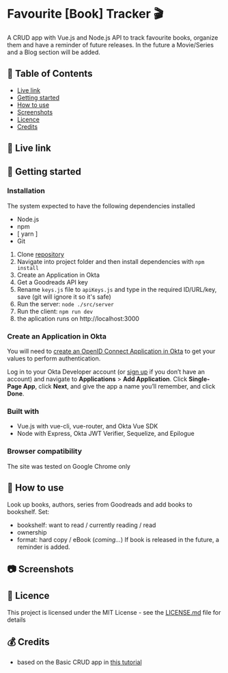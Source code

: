 # Favourite [Book] Tracker 🎬

A CRUD app with Vue.js and Node.js API to track favourite books, organize them and have a reminder of future releases.
In the future a Movie/Series and a Blog section will be added.

## 📑 Table of Contents
* [Live link](#-live-link)
* [Getting started](#-getting-started)
* [How to use](#-how-to-use)
* [Screenshots](#-screenshots)
* [Licence](#-licence)
* [Credits](#-credits)

## 🔗 Live link  


## 🏁 Getting started

### Installation  
The system expected to have the following dependencies installed
* Node.js
* npm
* [ yarn ]
* Git

1. Clone [repository](https://github.com/jpacsai/Track_Favourites)
2. Navigate into project folder and then install dependencies with `npm install`
3. Create an Application in Okta
4. Get a Goodreads API key
5. Rename ```keys.js``` file to ```apiKeys.js``` and type in the required ID/URL/key, save (git will ignore it so it's safe)
3. Run the server: ```node ./src/server```
4. Run the client: ```npm run dev```
5. the aplication runs on http://localhost:3000

### Create an Application in Okta

You will need to [create an OpenID Connect Application in Okta](https://developer.okta.com/blog/2018/02/15/build-crud-app-vuejs-node#add-authentication-with-okta) to get your values to perform authentication.

Log in to your Okta Developer account (or [sign up](https://developer.okta.com/signup/) if you don’t have an account) and navigate to **Applications** > **Add Application**. Click **Single-Page App**, click **Next**, and give the app a name you’ll remember, and click **Done**.


### Built with  
* Vue.js with vue-cli, vue-router, and Okta Vue SDK
* Node with Express, Okta JWT Verifier, Sequelize, and Epilogue

### Browser compatibility  
The site was tested on Google Chrome only

## 🍴 How to use  

Look up books, authors, series from Goodreads and add books to bookshelf.
Set:
- bookshelf: want to read / currently reading / read
- ownership
- format: hard copy / eBook (_coming..._)
If book is released in the future, a reminder is added.

## 📷 Screenshots


## 📜 Licence

This project is licensed under the MIT License - see the [LICENSE.md](https://github.com/jpacsai/Track_Favourites/blob/master/LICENSE) file for details

## 💰 Credits
- based on the Basic CRUD app in [this tutorial](https://developer.okta.com/blog/2018/02/15/build-crud-app-vuejs-node)
